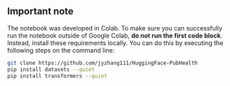 ## Important note

The notebook was developed in Colab. To make sure you can successfully run the notebook outside of Google Colab, **do not run the first code block**. Instead, install these requirements locally. You can do this by executing the following steps on the command line:
```bash
git clone https://github.com/jyzhang111/HuggingFace-PubHealth
pip install datasets --quiet
pip install transformers --quiet
```
